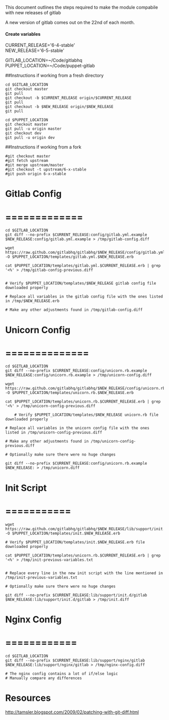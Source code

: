 This document outlines the steps required to make the module compabile with new releases of gitlab

A new version of gitlab comes out on the 22nd of each month. 


#### Create variables


CURRENT_RELEASE='6-4-stable'  
NEW_RELEASE='6-5-stable'

GITLAB_LOCATION=~/Code/gitlabhq  
PUPPET_LOCATION=~/Code/puppet-gitlab



##Instructions if working from a fresh directory


    cd $GITLAB_LOCATION
    git checkout master
    git pull
    git checkout -b $CURRENT_RELEASE origin/$CURRENT_RELEASE
    git pull
    git checkout -b $NEW_RELEASE origin/$NEW_RELEASE
    git pull

    cd $PUPPET_LOCATION
    git checkout master
    git pull -u origin master
    git checkout dev
    git pull -u origin dev

##Instructions if working from a fork
  
    #git checkout master
    #git fetch upstream
    #git merge upstream/master
    #git checkout -t upstream/6-x-stable
    #git push origin 6-x-stable






# Gitlab Config
# =============

    cd $GITLAB_LOCATION
    git diff --no-prefix $CURRENT_RELEASE:config/gitlab.yml.example $NEW_RELEASE:config/gitlab.yml.example > /tmp/gitlab-config.diff

    wget https://raw.github.com/gitlabhq/gitlabhq/$NEW_RELEASE/config/gitlab.yml.example -O $PUPPET_LOCATION/templates/gitlab.yml.$NEW_RELEASE.erb

    cat $PUPPET_LOCATION/templates/gitlab.yml.$CURRENT_RELEASE.erb | grep '<%' > /tmp/gitlab-config-previous.diff


    # Verify $PUPPET_LOCATION/templates/$NEW_RELEASE gitlab config file downloaded properly

    # Replace all variables in the gitlab config file with the ones listed in /tmp/$NEW_RELEASE.erb 

    # Make any other adjustments found in /tmp/gitlab-config.diff




# Unicorn Config
# ==============

    cd $GITLAB_LOCATION
    git diff --no-prefix $CURRENT_RELEASE:config/unicorn.rb.example $NEW_RELEASE:config/unicorn.rb.example > /tmp/unicorn-config.diff

    wget https://raw.github.com/gitlabhq/gitlabhq/$NEW_RELEASE/config/unicorn.rb.example -O $PUPPET_LOCATION/templates/unicorn.rb.$NEW_RELEASE.erb

    cat $PUPPET_LOCATION/templates/unicorn.rb.$CURRENT_RELEASE.erb | grep '<%' > /tmp/unicorn-config-previous.diff
    
        # Verify $PUPPET_LOCATION/templates/$NEW_RELEASE unicorn.rb file downloaded properly

    # Replace all variables in the unicorn config file with the ones listed in /tmp/unicorn-config-previous.diff 

    # Make any other adjustments found in /tmp/unicorn-config-previous.diff 
    
    # Optionally make sure there were no huge changes
    
    git diff --no-prefix $CURRENT_RELEASE:config/unicorn.rb.example $NEW_RELEASE: > /tmp/unicorn.diff

# Init Script
# ===========

    wget https://raw.github.com/gitlabhq/gitlabhq/$NEW_RELEASE/lib/support/init.d/gitlab -O $PUPPET_LOCATION/templates/init.$NEW_RELEASE.erb
    
    # Verify $PUPPET_LOCATION/templates/init.$NEW_RELEASE.erb file downloaded properly
    
    cat $PUPPET_LOCATION/templates/unicorn.rb.$CURRENT_RELEASE.erb | grep '<%' > /tmp/init-previous-variables.txt
    
    
    # Replace every line in the new init script with the line mentioned in /tmp/init-previous-variables.txt 
    
    # Optionally make sure there were no huge changes
    
    git diff --no-prefix $CURRENT_RELEASE:lib/support/init.d/gitlab $NEW_RELEASE:lib/support/init.d/gitlab > /tmp/init.diff
    

    


# Nginx Config
# ============

    cd $GITLAB_LOCATION
    git diff --no-prefix $CURRENT_RELEASE:lib/support/nginx/gitlab $NEW_RELEASE:lib/support/nginx/gitlab > /tmp/nginx-config.diff

    # The nginx config contains a lot of if/else logic
    # Manually compare any differences


# Resources

http://tamsler.blogspot.com/2009/02/patching-with-git-diff.html